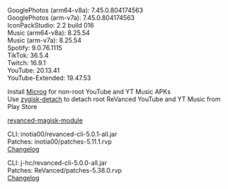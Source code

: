 GooglePhotos (arm64-v8a): 7.45.0.804174563  
GooglePhotos (arm-v7a): 7.45.0.804174563  
IconPackStudio: 2.2 build 016  
Music (arm64-v8a): 8.25.54  
Music (arm-v7a): 8.25.54  
Spotify: 9.0.76.1115  
TikTok: 36.5.4  
Twitch: 16.9.1  
YouTube: 20.13.41  
YouTube-Extended: 19.47.53  

Install [Microg](https://github.com/ReVanced/GmsCore/releases) for non-root YouTube and YT Music APKs  
Use [zygisk-detach](https://github.com/j-hc/zygisk-detach) to detach root ReVanced YouTube and YT Music from Play Store  

[revanced-magisk-module](https://github.com/j-hc/revanced-magisk-module)
  
CLI: inotia00/revanced-cli-5.0.1-all.jar  
Patches: inotia00/patches-5.11.1.rvp  
[Changelog](https://github.com/inotia00/revanced-patches/releases/tag/v5.11.1)

CLI: j-hc/revanced-cli-5.0.0-all.jar  
Patches: ReVanced/patches-5.38.0.rvp  
[Changelog](https://github.com/ReVanced/revanced-patches/releases/tag/v5.38.0)  
